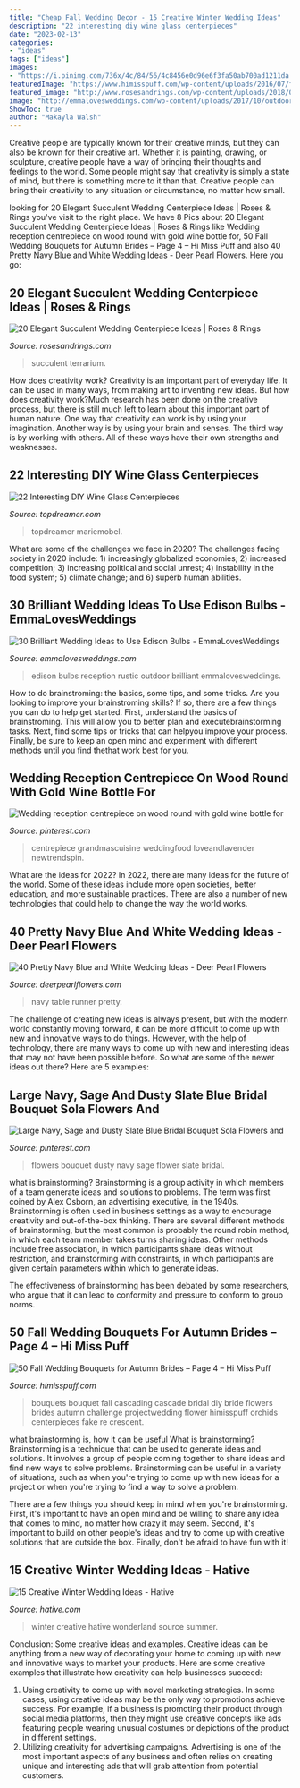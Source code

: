 ```yaml
---
title: "Cheap Fall Wedding Decor - 15 Creative Winter Wedding Ideas"
description: "22 interesting diy wine glass centerpieces"
date: "2023-02-13"
categories:
- "ideas"
tags: ["ideas"]
images:
- "https://i.pinimg.com/736x/4c/84/56/4c8456e0d96e6f3fa50ab700ad1211da.jpg"
featuredImage: "https://www.himisspuff.com/wp-content/uploads/2016/07/fall-cascading-wedding-bouquets.jpg"
featured_image: "http://www.rosesandrings.com/wp-content/uploads/2018/01/Terrarium-and-succulent-wedding-centerpiece.jpg"
image: "http://emmalovesweddings.com/wp-content/uploads/2017/10/outdoor-rustic-wedding-reception-ideas.jpg"
ShowToc: true
author: "Makayla Walsh"
---
```



Creative people are typically known for their creative minds, but they can also be known for their creative art. Whether it is painting, drawing, or sculpture, creative people have a way of bringing their thoughts and feelings to the world. Some people might say that creativity is simply a state of mind, but there is something more to it than that. Creative people can bring their creativity to any situation or circumstance, no matter how small.

	

		
looking for 20 Elegant Succulent Wedding Centerpiece Ideas | Roses &amp; Rings you've visit to the right place. We have 8 Pics about 20 Elegant Succulent Wedding Centerpiece Ideas | Roses &amp; Rings like Wedding reception centrepiece on wood round with gold wine bottle for, 50 Fall Wedding Bouquets for Autumn Brides – Page 4 – Hi Miss Puff and also 40 Pretty Navy Blue and White Wedding Ideas - Deer Pearl Flowers. Here you go:
		
    
## 20 Elegant Succulent Wedding Centerpiece Ideas | Roses &amp; Rings

<img loading=lazy src="http://www.rosesandrings.com/wp-content/uploads/2018/01/Terrarium-and-succulent-wedding-centerpiece.jpg" onerror="this.onerror=null;this.src='https://tse2.mm.bing.net/th?id=OIP.JV4d66JBs8nT_eHuTUcE0QHaJ8&amp;pid=15.1';" alt="20 Elegant Succulent Wedding Centerpiece Ideas | Roses &amp; Rings">

_Source: rosesandrings.com_

>succulent terrarium. 

	

How does creativity work?
Creativity is an important part of everyday life. It can be used in many ways, from making art to inventing new ideas. But how does creativity work?Much research has been done on the creative process, but there is still much left to learn about this important part of human nature. One way that creativity can work is by using your imagination. Another way is by using your brain and senses. The third way is by working with others. All of these ways have their own strengths and weaknesses.

    
## 22 Interesting DIY Wine Glass Centerpieces

<img loading=lazy src="https://topdreamer.com/wp-content/uploads/2013/11/wine-glass-centerpiece-14-634x845.jpg" onerror="this.onerror=null;this.src='https://tse4.mm.bing.net/th?id=OIP.3OvCfUWNmjJmAT-QRa9BuAHaJ3&amp;pid=15.1';" alt="22 Interesting DIY Wine Glass Centerpieces">

_Source: topdreamer.com_

>topdreamer mariemobel. 

	

What are some of the challenges we face in 2020?
The challenges facing society in 2020 include: 1) increasingly globalized economies; 2) increased competition; 3) increasing political and social unrest; 4) instability in the food system; 5) climate change; and 6) superb human abilities.

    
## 30 Brilliant Wedding Ideas To Use Edison Bulbs - EmmaLovesWeddings

<img loading=lazy src="http://emmalovesweddings.com/wp-content/uploads/2017/10/outdoor-rustic-wedding-reception-ideas.jpg" onerror="this.onerror=null;this.src='https://tse3.mm.bing.net/th?id=OIP.fZdrfC13ry4-yquBoRzX-QHaLH&amp;pid=15.1';" alt="30 Brilliant Wedding Ideas to Use Edison Bulbs - EmmaLovesWeddings">

_Source: emmalovesweddings.com_

>edison bulbs reception rustic outdoor brilliant emmalovesweddings. 

	

How to do brainstroming: the basics, some tips, and some tricks.
Are you looking to improve your brainstroming skills? If so, there are a few things you can do to help get started. First, understand the basics of brainstroming. This will allow you to better plan and executebrainstorming tasks. Next, find some tips or tricks that can helpyou improve your process. Finally, be sure to keep an open mind and experiment with different methods until you find thethat work best for you.

    
## Wedding Reception Centrepiece On Wood Round With Gold Wine Bottle For

<img loading=lazy src="https://i.pinimg.com/736x/f2/17/a1/f217a1826c8e3166cdbaa32f432160c4.jpg" onerror="this.onerror=null;this.src='https://tse3.mm.bing.net/th?id=OIP.bDvXG87mPbIluR1ZHjTYDgHaLH&amp;pid=15.1';" alt="Wedding reception centrepiece on wood round with gold wine bottle for">

_Source: pinterest.com_

>centrepiece grandmascuisine weddingfood loveandlavender newtrendspin. 

	

What are the ideas for 2022?
In 2022, there are many ideas for the future of the world. Some of these ideas include more open societies, better education, and more sustainable practices. There are also a number of new technologies that could help to change the way the world works.

    
## 40 Pretty Navy Blue And White Wedding Ideas - Deer Pearl Flowers

<img loading=lazy src="https://www.deerpearlflowers.com/wp-content/uploads/2015/08/Barn-Navy-and-Blue-Wedding-Table-Runner-Idea.jpg" onerror="this.onerror=null;this.src='https://tse2.mm.bing.net/th?id=OIP.H81oYQm3_Z9CUEJpLSxHYQHaLH&amp;pid=15.1';" alt="40 Pretty Navy Blue and White Wedding Ideas - Deer Pearl Flowers">

_Source: deerpearlflowers.com_

>navy table runner pretty. 

	

The challenge of creating new ideas is always present, but with the modern world constantly moving forward, it can be more difficult to come up with new and innovative ways to do things. However, with the help of technology, there are many ways to come up with new and interesting ideas that may not have been possible before. So what are some of the newer ideas out there? Here are 5 examples: 

    
## Large Navy, Sage And Dusty Slate Blue Bridal Bouquet Sola Flowers And

<img loading=lazy src="https://i.pinimg.com/736x/4c/84/56/4c8456e0d96e6f3fa50ab700ad1211da.jpg" onerror="this.onerror=null;this.src='https://tse1.mm.bing.net/th?id=OIP.y-wsoL5ybjO3bxZhOpMVLgHaKe&amp;pid=15.1';" alt="Large Navy, Sage and Dusty Slate Blue Bridal Bouquet Sola Flowers and">

_Source: pinterest.com_

>flowers bouquet dusty navy sage flower slate bridal. 

	

what is brainstorming?
Brainstorming is a group activity in which members of a team generate ideas and solutions to problems. The term was first coined by Alex Osborn, an advertising executive, in the 1940s. Brainstorming is often used in business settings as a way to encourage creativity and out-of-the-box thinking. 
There are several different methods of brainstorming, but the most common is probably the round robin method, in which each team member takes turns sharing ideas. Other methods include free association, in which participants share ideas without restriction, and brainstorming with constraints, in which participants are given certain parameters within which to generate ideas. 

The effectiveness of brainstorming has been debated by some researchers, who argue that it can lead to conformity and pressure to conform to group norms.

    
## 50 Fall Wedding Bouquets For Autumn Brides – Page 4 – Hi Miss Puff

<img loading=lazy src="https://www.himisspuff.com/wp-content/uploads/2016/07/fall-cascading-wedding-bouquets.jpg" onerror="this.onerror=null;this.src='https://tse1.mm.bing.net/th?id=OIP.ARJKQ0Zbk14ViZ3wgq6P5AHaJ4&amp;pid=15.1';" alt="50 Fall Wedding Bouquets for Autumn Brides – Page 4 – Hi Miss Puff">

_Source: himisspuff.com_

>bouquets bouquet fall cascading cascade bridal diy bride flowers brides autumn challenge projectwedding flower himisspuff orchids centerpieces fake re crescent. 

	

what brainstorming is, how it can be useful
What is brainstorming?
Brainstorming is a technique that can be used to generate ideas and solutions. It involves a group of people coming together to share ideas and find new ways to solve problems. Brainstorming can be useful in a variety of situations, such as when you're trying to come up with new ideas for a project or when you're trying to find a way to solve a problem.

There are a few things you should keep in mind when you're brainstorming. First, it's important to have an open mind and be willing to share any idea that comes to mind, no matter how crazy it may seem. Second, it's important to build on other people's ideas and try to come up with creative solutions that are outside the box. Finally, don't be afraid to have fun with it!

    
## 15 Creative Winter Wedding Ideas - Hative

<img loading=lazy src="https://hative.com/wp-content/uploads/2014/11/winter-wedding-ideas/7-creative-winter-wedding-ideas.jpg" onerror="this.onerror=null;this.src='https://tse4.mm.bing.net/th?id=OIP.OQsb_jRlTsWd1OP8HYxzPgHaLG&amp;pid=15.1';" alt="15 Creative Winter Wedding Ideas - Hative">

_Source: hative.com_

>winter creative hative wonderland source summer. 

	

Conclusion: Some creative ideas and examples.
Creative ideas can be anything from a new way of decorating your home to coming up with new and innovative ways to market your products. Here are some creative examples that illustrate how creativity can help businesses succeed:
1. Using creativity to come up with novel marketing strategies. In some cases, using creative ideas may be the only way to promotions achieve success. For example, if a business is promoting their product through social media platforms, then they might use creative concepts like ads featuring people wearing unusual costumes or depictions of the product in different settings.
2. Utilizing creativity for advertising campaigns. Advertising is one of the most important aspects of any business and often relies on creating unique and interesting ads that will grab attention from potential customers.

